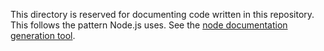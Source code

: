 This directory is reserved for documenting code written in this repository. This follows the pattern Node.js uses. See the [node documentation generation tool](https://github.com/joyent/node/tree/master/tools/doc).